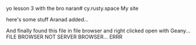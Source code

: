 yo lesson 3 with the bro naran# cy.rusty.space
My site

here's some stuff Aranad added...

And finally found this file in file browser and right clicked open with Geany...
FILE BROWSER NOT SERVER BROWSER... ERRR
